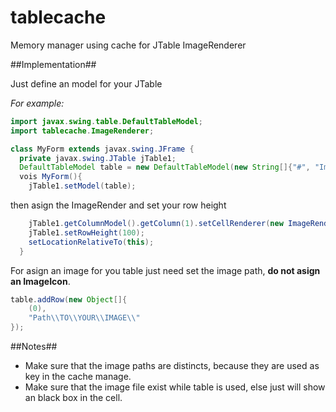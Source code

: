 # tablecache
Memory manager using cache for JTable ImageRenderer

##Implementation##

Just define an model for your JTable

*For example:*
```java
import javax.swing.table.DefaultTableModel;
import tablecache.ImageRenderer;

class MyForm extends javax.swing.JFrame {
  private javax.swing.JTable jTable1;
  DefaultTableModel table = new DefaultTableModel(new String[]{"#", "Image"}, 0);
  vois MyForm(){
    jTable1.setModel(table);
```
then asign the ImageRender and set your row height 
```java
    jTable1.getColumnModel().getColumn(1).setCellRenderer(new ImageRenderer());
    jTable1.setRowHeight(100);
    setLocationRelativeTo(this);
  }
```

For asign an image for you table just need set the image path, **do not asign an ImageIcon**.

```java
table.addRow(new Object[]{
    (0),
    "Path\\TO\\YOUR\\IMAGE\\"
});
```
##Notes##
 - Make sure that the image paths are distincts, because they are used as key in the cache manage.
 - Make sure that the image file exist while table is used, else just will show an black box in the cell.
